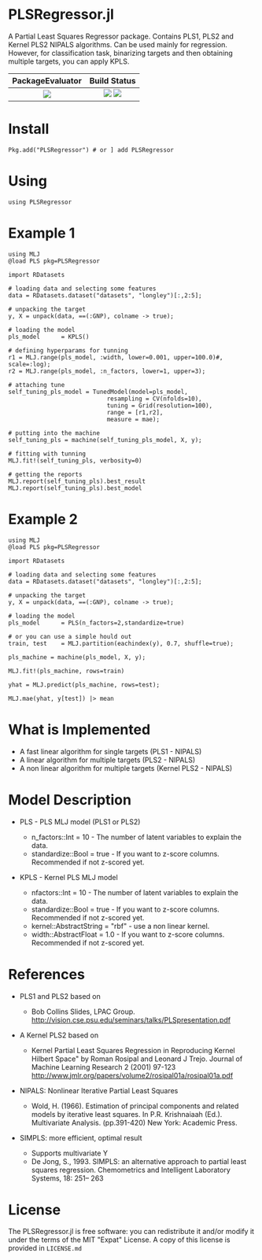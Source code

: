 PLSRegressor.jl
======

A Partial Least Squares Regressor package. Contains PLS1, PLS2 and Kernel PLS2 NIPALS algorithms.
Can be used mainly for regression. However, for classification task, binarizing targets and then obtaining multiple targets, you can apply KPLS.


| **PackageEvaluator**            | **Build Status**                          |
|:-------------------------------:|:-----------------------------------------:|
| [![][pkg-0.6-img]][pkg-0.6-url] | [![][travis-img]][travis-url] [![][codecov-img]][codecov-url] |

[travis-img]: https://travis-ci.org/lalvim/PLSRegressor.jl.svg?branch=master
[travis-url]: https://travis-ci.org/lalvim/PLSRegressor.jl

[codecov-img]: http://codecov.io/github/lalvim/PLSRegressor.jl/coverage.svg?branch=master
[codecov-url]: http://codecov.io/github/lalvim/PLSRegressor.jl?branch=master

[issues-url]: https://github.com/lalvim/PLSRegressor.jl/issues

[pkg-0.6-img]: http://pkg.julialang.org/badges/PLSRegressor_0.6.svg
[pkg-0.6-url]: http://pkg.julialang.org/?pkg=PLSRegressor&ver=0.6
[pkg-0.7-img]: http://pkg.julialang.org/badges/PLSRegressor_0.7.svg
[pkg-0.7-url]: http://pkg.julialang.org/?pkg=PLSRegressor&ver=0.7

Install
=======

    Pkg.add("PLSRegressor") # or ] add PLSRegressor

Using
=====

    using PLSRegressor

Example 1
========

    using MLJ
    @load PLS pkg=PLSRegressor

    import RDatasets

    # loading data and selecting some features
    data = RDatasets.dataset("datasets", "longley")[:,2:5];

    # unpacking the target
    y, X = unpack(data, ==(:GNP), colname -> true);

    # loading the model
    pls_model      = KPLS()

    # defining hyperparams for tunning
    r1 = MLJ.range(pls_model, :width, lower=0.001, upper=100.0)#, scale=:log);
    r2 = MLJ.range(pls_model, :n_factors, lower=1, upper=3);

    # attaching tune
    self_tuning_pls_model = TunedModel(model=pls_model,
                                resampling = CV(nfolds=10),
                                tuning = Grid(resolution=100),
                                range = [r1,r2],
                                measure = mae);

    # putting into the machine
    self_tuning_pls = machine(self_tuning_pls_model, X, y);

    # fitting with tunning
    MLJ.fit!(self_tuning_pls, verbosity=0)

    # getting the reports
    MLJ.report(self_tuning_pls).best_result
    MLJ.report(self_tuning_pls).best_model

Example 2
========

    using MLJ
    @load PLS pkg=PLSRegressor

    import RDatasets

    # loading data and selecting some features
    data = RDatasets.dataset("datasets", "longley")[:,2:5];

    # unpacking the target
    y, X = unpack(data, ==(:GNP), colname -> true);

    # loading the model
    pls_model      = PLS(n_factors=2,standardize=true)

    # or you can use a simple hould out
    train, test    = MLJ.partition(eachindex(y), 0.7, shuffle=true);

    pls_machine = machine(pls_model, X, y);

    MLJ.fit!(pls_machine, rows=train)

    yhat = MLJ.predict(pls_machine, rows=test);

    MLJ.mae(yhat, y[test]) |> mean



What is Implemented
======
* A fast linear algorithm for single targets (PLS1 - NIPALS)
* A linear algorithm for multiple targets (PLS2 - NIPALS)
* A non linear algorithm for multiple targets (Kernel PLS2 - NIPALS)


Model Description
=======

* PLS - PLS MLJ model (PLS1 or PLS2)
    * n_factors::Int = 10 - The number of latent variables to explain the data.
    * standardize::Bool = true - If you want to z-score columns. Recommended if not z-scored yet.

* KPLS - Kernel PLS MLJ model
    * nfactors::Int = 10 - The number of latent variables to explain the data.
    * standardize::Bool = true - If you want to z-score columns. Recommended if not z-scored yet.
    * kernel::AbstractString = "rbf" - use a non linear kernel.
    * width::AbstractFloat   = 1.0 - If you want to z-score columns. Recommended if not z-scored yet.


References
=======
* PLS1 and PLS2 based on
   * Bob Collins Slides, LPAC Group. http://vision.cse.psu.edu/seminars/talks/PLSpresentation.pdf
* A Kernel PLS2 based on
   * Kernel Partial Least Squares Regression in Reproducing Kernel Hilbert Space" by Roman Rosipal and Leonard J Trejo. Journal of Machine Learning Research 2 (2001) 97-123 http://www.jmlr.org/papers/volume2/rosipal01a/rosipal01a.pdf

* NIPALS: Nonlinear Iterative Partial Least Squares
    * Wold, H. (1966). Estimation of principal components and related models
by iterative least squares. In P.R. Krishnaiaah (Ed.). Multivariate Analysis.
(pp.391-420) New York: Academic Press.

* SIMPLS: more efficient, optimal result
    * Supports multivariate Y
    * De Jong, S., 1993. SIMPLS: an alternative approach to partial least squares
regression. Chemometrics and Intelligent Laboratory Systems, 18: 251–
263

License
=======

The PLSRegressor.jl is free software: you can redistribute it and/or modify it under the terms of the MIT "Expat"
License. A copy of this license is provided in ``LICENSE.md``
